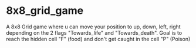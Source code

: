 # 8x8_grid_game
A 8x8 Grid game where u can move your position to up, down, left, right depending on the 2 flags "Towards_life" and "Towards_death". Goal is to reach the hidden cell "F" (food) and don't get caught in the cell "P" (Poison)

